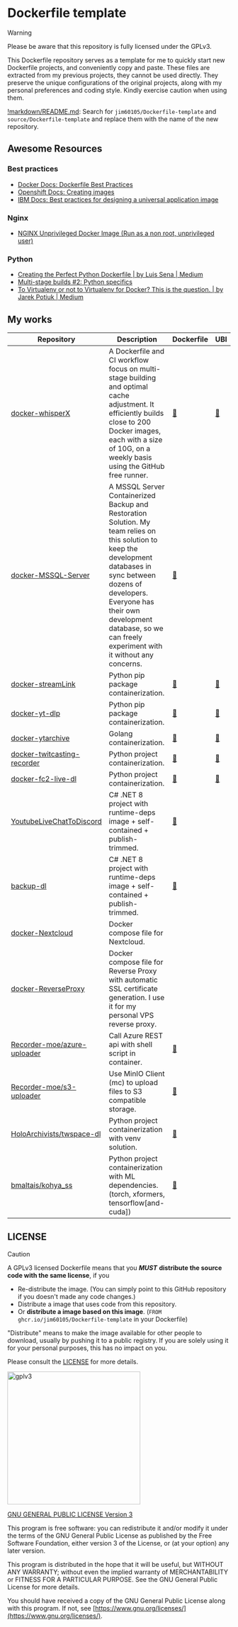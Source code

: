 # Dockerfile template

> [!WARNING]
> Please be aware that this repository is fully licensed under the GPLv3.

This Dockerfile repository serves as a template for me to quickly start new Dockerfile projects, and conveniently copy and paste. These files are extracted from my previous projects, they cannot be used directly. They preserve the unique configurations of the original projects, along with my personal preferences and coding style. Kindly exercise caution when using them.

[!markdown/README.md](!markdown/README.md): Search for `jim60105/Dockerfile-template` and `source/Dockerfile-template` and replace them with the name of the new repository.

## Awesome Resources

### Best practices

- [Docker Docs: Dockerfile Best Practices](https://docs.docker.com/develop/develop-images/instructions/)
- [Openshift Docs: Creating images](https://docs.openshift.com/container-platform/4.14/openshift_images/create-images.html)
- [IBM Docs: Best practices for designing a universal application image](https://developer.ibm.com/learningpaths/universal-application-image/design-universal-image)

### Nginx

- [NGINX Unprivileged Docker Image (Run as a non root, unprivileged user)](https://github.com/nginxinc/docker-nginx-unprivileged)

### Python

- [Creating the Perfect Python Dockerfile | by Luis Sena | Medium](https://luis-sena.medium.com/creating-the-perfect-python-dockerfile-51bdec41f1c8)
- [Multi-stage builds #2: Python specifics](https://pythonspeed.com/articles/multi-stage-docker-python/)
- [To Virtualenv or not to Virtualenv for Docker? This is the question. | by Jarek Potiuk | Medium](https://potiuk.com/to-virtualenv-or-not-to-virtualenv-for-docker-this-is-the-question-6f980d753b46)

## My works

| Repository                                                                             | Description                                                                                                                                                                                                                                                                  | Dockerfile                                                                                 | UBI                                                                                      |
|----------------------------------------------------------------------------------------|------------------------------------------------------------------------------------------------------------------------------------------------------------------------------------------------------------------------------------------------------------------------------|--------------------------------------------------------------------------------------------|------------------------------------------------------------------------------------------|
| [docker-whisperX](https://github.com/jim60105/docker-whisperX)                         | A Dockerfile and CI workflow focus on multi-stage building and optimal cache adjustment. It efficiently builds close to 200 Docker images, each with a size of 10G, on a weekly basis using the GitHub free runner.                                                          | [🔗](https://github.com/jim60105/docker-whisperX/blob/master/Dockerfile)                   | [🔗](https://github.com/jim60105/docker-whisperX/blob/master/ubi.Dockerfile)             |
| [docker-MSSQL-Server](https://github.com/jim60105/docker-MSSQL-Server)                 | A MSSQL Server Containerized Backup and Restoration Solution. My team relies on this solution to keep the development databases in sync between dozens of developers. Everyone has their own development database, so we can freely experiment with it without any concerns. | [🔗](https://github.com/jim60105/docker-MSSQL-Server/blob/master/volume-backup/Dockerfile) |                                                                                          |
| [docker-streamLink](https://github.com/jim60105/docker-streamlink)                     | Python pip package containerization.                                                                                                                                                                                                                                         | [🔗](https://github.com/jim60105/docker-streamlink/blob/master/alpine.Dockerfile)          | [🔗](https://github.com/jim60105/docker-streamlink/blob/master/ubi.Dockerfile)           |
| [docker-yt-dlp](https://github.com/jim60105/docker-yt-dlp)                             | Python pip package containerization.                                                                                                                                                                                                                                         | [🔗](https://github.com/jim60105/docker-yt-dlp/blob/master/alpine.Dockerfile)              | [🔗](https://github.com/jim60105/docker-yt-dlp/blob/master/ubi.Dockerfile)               |
| [docker-ytarchive](https://github.com/jim60105/docker-ytarchive)                       | Golang containerization.                                                                                                                                                                                                                                                     | [🔗](https://github.com/jim60105/docker-ytarchive/blob/master/Dockerfile)                  | [🔗](https://github.com/jim60105/docker-ytarchive/blob/master/ubi.Dockerfile)            |
| [docker-twitcasting-recorder](https://github.com/jim60105/docker-twitcasting-recorder) | Python project containerization.                                                                                                                                                                                                                                             | [🔗](https://github.com/jim60105/docker-twitcasting-recorder/blob/master/Dockerfile)       | [🔗](https://github.com/jim60105/docker-twitcasting-recorder/blob/master/ubi.Dockerfile) |
| [docker-fc2-live-dl](https://github.com/jim60105/docker-fc2-live-dl)                   | Python project containerization.                                                                                                                                                                                                                                             | [🔗](https://github.com/jim60105/docker-fc2-live-dl/blob/master/alpine.Dockerfile)         | [🔗](https://github.com/jim60105/docker-fc2-live-dl/blob/master/ubi.Dockerfile)          |
| [YoutubeLiveChatToDiscord](https://github.com/jim60105/YoutubeLiveChatToDiscord)       | C# .NET 8 project with runtime-deps image + self-contained + publish-trimmed.                                                                                                                                                                                                | [🔗](https://github.com/jim60105/YoutubeLiveChatToDiscord/blob/master/Dockerfile)          |                                                                                          |
| [backup-dl](https://github.com/jim60105/backup-dl)                                     | C# .NET 8 project with runtime-deps image + self-contained + publish-trimmed.                                                                                                                                                                                                | [🔗](https://github.com/jim60105/backup-dl/blob/master/Dockerfile)                         |                                                                                          |
| [docker-Nextcloud](https://github.com/jim60105/docker-Nextcloud)                       | Docker compose file for Nextcloud.                                                                                                                                                                                                                                           |                                                                                            |                                                                                          |
| [docker-ReverseProxy](https://github.com/jim60105/docker-ReverseProxy)                 | Docker compose file for Reverse Proxy with automatic SSL certificate generation. I use it for my personal VPS reverse proxy.                                                                                                                                                 |                                                                                            |                                                                                          |
| [Recorder-moe/azure-uploader](https://github.com/Recorder-moe/azure-uploader)          | Call Azure REST api with shell script in container.                                                                                                                                                                                                                          | [🔗](https://github.com/Recorder-moe/azure-uploader/blob/master/Dockerfile)                |                                                                                          |
| [Recorder-moe/s3-uploader](https://github.com/Recorder-moe/s3-uploader)                | Use MinIO Client (mc) to upload files to S3 compatible storage.                                                                                                                                                                                                              | [🔗](https://github.com/Recorder-moe/s3-uploader/blob/master/Dockerfile)                   |                                                                                          |
| [HoloArchivists/twspace-dl](https://github.com/HoloArchivists/twspace-dl)              | Python project containerization with venv solution.                                                                                                                                                                                                                          | [🔗](https://github.com/HoloArchivists/twspace-dl/blob/main/Dockerfile)                    |                                                                                          |
| [bmaltais/kohya_ss](https://github.com/bmaltais/kohya_ss)                              | Python project containerization with ML dependencies. (torch, xformers, tensorflow\[and-cuda\])                                                                                                                                                                               | [🔗](https://github.com/bmaltais/kohya_ss/blob/master/Dockerfile)                          |                                                                                          |

## LICENSE

> [!CAUTION]
> A GPLv3 licensed Dockerfile means that you _**MUST**_ **distribute the source code with the same license**, if you
>
> - Re-distribute the image. (You can simply point to this GitHub repository if you doesn't made any code changes.)
> - Distribute a image that uses code from this repository.
> - Or **distribute a image based on this image**. (`FROM ghcr.io/jim60105/Dockerfile-template` in your Dockerfile)
>
> "Distribute" means to make the image available for other people to download, usually by pushing it to a public registry. If you are solely using it for your personal purposes, this has no impact on you.
>
> Please consult the [LICENSE](LICENSE) for more details.

<img src="https://github.com/jim60105/Dockerfile-template/assets/16995691/ea799bbb-d531-4514-baee-13874322ec48" alt="gplv3" width="300" />

[GNU GENERAL PUBLIC LICENSE Version 3](LICENSE)

This program is free software: you can redistribute it and/or modify it under the terms of the GNU General Public License as published by the Free Software Foundation, either version 3 of the License, or (at your option) any later version.

This program is distributed in the hope that it will be useful, but WITHOUT ANY WARRANTY; without even the implied warranty of MERCHANTABILITY or FITNESS FOR A PARTICULAR PURPOSE. See the GNU General Public License for more details.

You should have received a copy of the GNU General Public License along with this program. If not, see [https://www.gnu.org/licenses/](https://www.gnu.org/licenses/).
